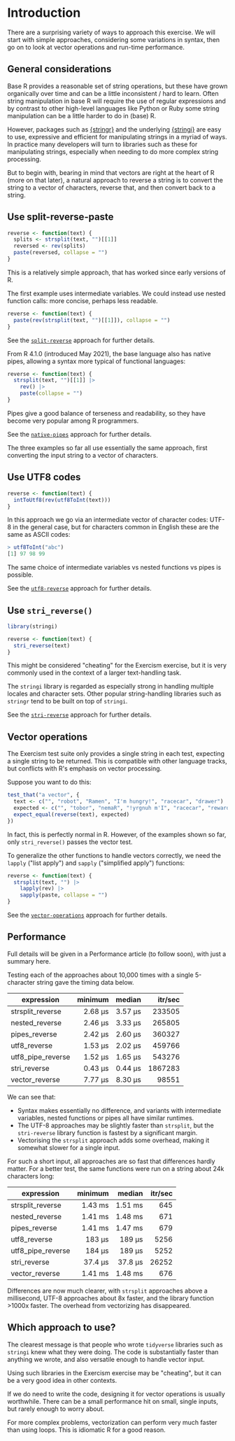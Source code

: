 # Introduction

There are a surprising variety of ways to approach this exercise.
We will start with simple approaches, considering some variations in syntax, then go on to look at vector operations and run-time performance.

## General considerations

Base R provides a reasonable set of string operations, but these have grown organically over time and can be a little inconsistent / hard to learn. Often string manipulation in base R will require the use of regular expressions and by contrast to other high-level languages like Python or Ruby some string manipulation can be a little harder to do in (base) R.

However, packages such as [{stringr}](https://stringr.tidyverse.org/) and the underlying [{stringi}](https://stringi.gagolewski.com/index.html) are easy to use, expressive and efficient for manipulating strings in a myriad of ways. In practice many developers will turn to libraries such as these for manipulating strings, especially when needing to do more complex string processing.

But to begin with, bearing in mind that vectors are right at the heart of R (more on that later), a natural approach to reverse a string is to convert the string to a vector of characters, reverse that, and then convert back to a string.

## Use split-reverse-paste

```r
reverse <- function(text) {
  splits <- strsplit(text, "")[[1]]
  reversed <- rev(splits)
  paste(reversed, collapse = "")
}
```

This is a relatively simple approach, that has worked since early versions of R.

The first example uses intermediate variables.
We could instead use nested function calls: more concise, perhaps less readable.

```r
reverse <- function(text) {
  paste(rev(strsplit(text, "")[[1]]), collapse = "")
}
```

See the [`split-reverse`][split-reverse] approach for further details.

From R 4.1.0 (introduced May 2021), the base language also has native pipes, allowing a syntax more typical of functional languages:

```r
reverse <- function(text) {
  strsplit(text, "")[[1]] |>
    rev() |>
    paste(collapse = "")
}
```

Pipes give a good balance of terseness and readability, so they have become very popular among R programmers.

See the [`native-pipes`][native-pipes] approach for further details.


The three examples so far all use essentially the same approach, first converting the input string to a vector of characters.

## Use UTF8 codes

```r
reverse <- function(text) {
  intToUtf8(rev(utf8ToInt(text)))
}
```

In this approach we go via an intermediate vector of character codes: UTF-8 in the general case, but for characters common in English these are the same as ASCII codes:

```r
> utf8ToInt("abc")
[1] 97 98 99
```

The same choice of intermediate variables vs nested functions vs pipes is possible.

See the [`utf8-reverse`][utf8-reverse] approach for further details.

## Use `stri_reverse()`

```r
library(stringi)

reverse <- function(text) {
  stri_reverse(text)
}
```

This might be considered "cheating" for the Exercism exercise, but it is very commonly used in the context of a larger text-handling task.

The `stringi` library is regarded as especially strong in handling multiple locales and character sets.
Other popular string-handling libraries such as `stringr` tend to be built on top of `stringi`.

See the [`stri-reverse`][stri-reverse] approach for further details.

## Vector operations

The Exercism test suite only provides a single string in each test, expecting a single string to be returned.
This is compatible with other language tracks, but conflicts with R's emphasis on vector processing.

Suppose you want to do this:

```r
test_that("a vector", {
  text <- c("", "robot", "Ramen", "I'm hungry!", "racecar", "drawer")
  expected <- c("", "tobor", "nemaR", "!yrgnuh m'I", "racecar", "reward")
  expect_equal(reverse(text), expected)
})
```

In fact, this is perfectly normal in R.
However, of the examples shown so far, only `stri_reverse()` passes the vector test.

To generalize the other functions to handle vectors correctly, we need the `lapply` ("list apply") and `sapply` ("simplified apply") functions:

```r
reverse <- function(text) {
  strsplit(text, "") |>
    lapply(rev) |>
    sapply(paste, collapse = "")
}
```

See the [`vector-operations`][vector-operations] approach for further details.


## Performance

Full details will be given in a Performance article (to follow soon), with just a summary here.

Testing each of the approaches about 10,000 times with a single 5-character string gave the timing data below.

|expression         |minimum  |median   |itr/sec  |
|-------------------|--------:|--------:|--------:|
|strsplit_reverse   |  2.68 µs|  3.57 µs|   233505|
|nested_reverse     |  2.46 µs|  3.33 µs|   265805|
|pipes_reverse      |  2.42 µs|  2.60 µs|   360327|
|utf8_reverse       |  1.53 µs|  2.02 µs|   459766|
|utf8_pipe_reverse  |  1.52 µs|  1.65 µs|   543276|
|stri_reverse       |  0.43 µs|  0.44 µs|  1867283|
|vector_reverse     |  7.77 µs|  8.30 µs|    98551|

We can see that:
- Syntax makes essentially no difference, and variants with intermediate variables, nested functions or pipes all have similar runtimes.
- The UTF-8 approaches may be slightly faster than `strsplit`, but the `stri-reverse` library function is fastest by a significant margin.
- Vectorising the `strsplit` approach adds some overhead, making it somewhat slower for a single input.

For such a short input, all approaches are so fast that differences hardly matter.
For a better test, the same functions were run on a string about 24k characters long:

|expression       |minimum  |median   |itr/sec |
|-----------------|--------:|--------:|-------:|
|strsplit_reverse |  1.43 ms|  1.51 ms|     645|
|nested_reverse   |  1.41 ms|  1.48 ms|     671|
|pipes_reverse    |  1.41 ms|  1.47 ms|     679|
|utf8_reverse     |   183 µs|   189 µs|    5256|
|utf8_pipe_reverse|   184 µs|   189 µs|    5252|
|stri_reverse     |  37.4 µs|  37.8 µs|   26252|
|vector_reverse   |  1.41 ms|  1.48 ms|     676|

Differences are now much clearer, with `strsplit` approaches above a millisecond, UTF-8 approaches about 8x faster, and the library function >1000x faster.
The overhead from vectorizing has disappeared.

## Which approach to use?

The clearest message is that people who wrote `tidyverse` libraries such as `stringi` knew what they were doing.
The code is substantially faster than anything we wrote, and also versatile enough to handle vector input.

Using such libraries in the Exercism exercise may be "cheating", but it can be a very good idea in other contexts.

If we do need to write the code, designing it for vector operations is usually worthwhile.
There can be a small performance hit on small, single inputs, but rarely enough to worry about.

For more complex problems, vectorization can perform very much faster than using loops.
This is idiomatic R for a good reason.

[performance-article]: https://exercism.org/tracks/r/exercises/reverse-string/articles/performance
[split-reverse]: https://exercism.org/tracks/r/exercises/reverse-string/approaches/split-reverse
[utf8-reverse]: https://exercism.org/tracks/r/exercises/reverse-string/approaches/utf8-reverse
[stri-reverse]: https://exercism.org/tracks/r/exercises/reverse-string/approaches/stri-reverse
[native-pipes]: https://exercism.org/tracks/r/exercises/reverse-string/approaches/native-pipes
[vector-operations]: https://exercism.org/tracks/r/exercises/reverse-string/approaches/vector-operations

